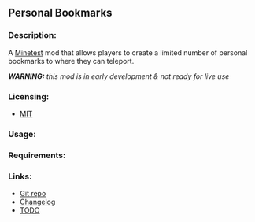 ## Personal Bookmarks

### Description:

A [Minetest][] mod that allows players to create a limited number of personal bookmarks to where they can teleport.

***WARNING:** this mod is in early development & not ready for live use*

### Licensing:

- [MIT](LICENSE.txt)

### Usage:

### Requirements:

### Links:

- [Git repo](https://github.com/AntumMT/mod-pbmarks)
- [Changelog](changelog.txt)
- [TODO](TODO.txt)


[Minetest]: http://minetest.net/
